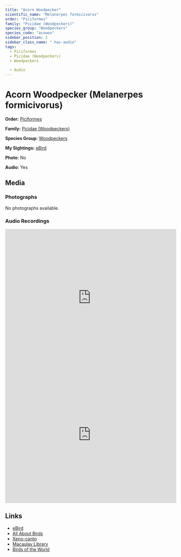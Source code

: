 ```yaml
---
title: "Acorn Woodpecker"
scientific_name: "Melanerpes formicivorus"
order: "Piciformes"
family: "Picidae (Woodpeckers)"
species_group: "Woodpeckers"
species_code: "acowoo"
sidebar_position: 2
sidebar_class_name: " has-audio"
tags: 
  - Piciformes
  - Picidae (Woodpeckers)
  - Woodpeckers
  
  - Audio
---
```


# Acorn Woodpecker (Melanerpes formicivorus)

**Order:** [Piciformes](/tags/piciformes)

**Family:** [Picidae (Woodpeckers)](/tags/picidae-woodpeckers)

**Species Group:** [Woodpeckers](/tags/woodpeckers)

**My Sightings:** [eBird](https://ebird.org/lifelist?r=world&time=life&spp=acowoo)

**Photo**: No 

**Audio**: Yes

## Media
### Photographs
No photographs available.

### Audio Recordings
<iframe src="https://macaulaylibrary.org/asset/626995429/embed" width="550" height="440" frameborder="0" allowfullscreen></iframe>
<iframe src="https://macaulaylibrary.org/asset/626995430/embed" width="550" height="440" frameborder="0" allowfullscreen></iframe>

## Links
* [eBird](https://ebird.org/species/acowoo) 
* [All About Birds](https://www.allaboutbirds.org/guide/acowoo) 
* [Xeno-canto](https://www.xeno-canto.org/species/melanerpes-formicivorus) 
* [Macaulay Library](https://search.macaulaylibrary.org/catalog?taxonCode=acowoo&sort=rating_rank_desc)
* [Birds of the World](https://birdsoftheworld.org/bow/species/acowoo)
